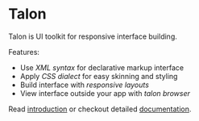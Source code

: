 # Talon
Talon is UI toolkit for responsive interface building.

Features:

- Use *XML syntax* for declarative markup interface
- Apply *CSS dialect* for easy skinning and styling
- Build interface with *responsive layouts*
- View interface outside your app with *talon browser*

Read [introduction](./docs/intro.md) or checkout detailed [documentation](./docs/index.md).
